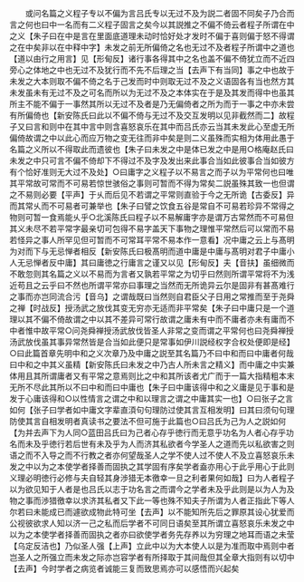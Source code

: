 <!-- { "loadSidebar": true } -->
　　或问名篇之义程子专以不偏为言吕氏专以无过不及为説二者固不同矣子乃合而言之何也曰中一名而有二义程子固言之矣今以其説推之不偏不倚云者程子所谓在中之义【朱子曰在中是言在里面底道理未动时恰好处才发时不偏于喜则偏于怒不得谓之在中矣非以在中释中字】未发之前无所偏倚之名也无过不及者程子所谓中之道也【道以由行之用言】见【形甸反】诸行事各得其中之名也盖不偏不倚犹立而不近四旁心之体地之中也无过不及犹行而不先不后理之当【去声下有当同】事之中也故于未发之大本则取不偏不倚之名于己发而时中则取无过不及之义语固各有当也然方其未发虽未有无过不及之可名而所以为无过不及之本体实在于是及其发而得中也虽其所主不能不偏于一事然其所以无过不及者是乃无偏倚者之所为而于一事之中亦未尝有所偏倚也【新安陈氏曰此以不偏不倚与无过不及交互发明以见非截然而二】故程子又曰言和则中在其中言中则含喜怒哀乐在其中而吕氏亦云当其未发此心至虚无所偏倚故谓之中以此心而应万物之变无往而非中矣是则二义虽殊而实相为体用此愚于名篇之义所以不得取此而遗彼也【朱子曰未发之中是体已发之中是用○格庵赵氏曰未发之中只可言不偏不倚却下不得过不及字及发出来此事合当如此彼事合当如彼方有个恰好准则无大过不及处】○曰庸字之义程子以不易言之而子以为平常何也曰唯其平常故可常而不可易若惊世骇俗之事则可暂而不得为常矣二説虽殊其致一也但谓之不易则必要【平声】于乆而后见不若谓之平常则直验于今之无所诡【古委反】异而其常乆而不可易者可兼举也【朱子曰譬之饮食五谷是常自不可易若珍异不常得之物则可暂一食焉能乆乎○北溪陈氏曰程子以不易解庸字亦是谓万古常然而不可易但其义未尽不若平常字最亲切可包得不易字盖天下事物之理惟平常然后可以常而不易若怪异之事人所罕见但可暂而不可常耳平常不易本作一意看】况中庸之云上与髙明为对而下与无忌惮者相反【新安陈氏曰极髙明而道中庸是中庸与髙明对君子中庸小人无忌惮者反中庸】其曰庸徳之行庸言之谨又以见【形甸反】夫【音扶】虽细微而不敢忽则其名篇之义以不易而为言者又孰若平常之为切乎曰然则所谓平常将不为浅近苟且之云乎曰不然也所谓平常亦曰事理之当然而无所诡异云尔是固非有甚髙难行之事而亦岂同流合污【音乌】之谓哉既曰当然则自君臣父子日用之常推而至于尧舜之禅【时战反】授汤武之放伐其变无穷亦无适而非平常矣【朱子曰中庸只是一个道理以其不偏不倚故谓之中以其不差异可常行故谓之庸未有中而不庸者亦未有庸而不中者惟中故平常○问尧舜禅授汤武放伐皆圣人非常之变而谓之平常何也曰尧舜禅授汤武放伐虽其事异常然皆是合当如此便只是常事如伊川説经权字合权处便即是经】○曰此篇首章先明中和之义次章乃及中庸之説至其名篇乃不曰中和而曰中庸者何哉曰中和之中其义虽精【新安陈氏曰未发之中乃古人所未言之精义】而中庸之中实兼体用且其所谓庸者又有平常之意焉则比之中和其所该者尤广而于一篇大指精粗本末无所不尽此其所以不曰中和而曰中庸也【朱子曰中庸该得中和之义庸是见于事和是发于心庸该得和○以性情言之谓之中和以理言之谓之中庸其实一也】○曰张子之言如何【张子曰学者如中庸文字辈直湏句句理防过使其言互相发明】曰其曰须句句理防使其言自相发明者真读书之要法不但可施于此篇也○曰吕氏为己为人之説如何【为并去声下为人同○蓝田吕氏曰为己者心存乎徳行而无意乎功名为人者心存乎功名而未及乎徳行若后世有未及乎为人而济其私欲者今学圣人之道而先以私欲害之则语之而不入导之而不行教之者亦何望哉圣人之学不使人过不使人不及立喜怒哀乐未发之中以为之本使学者择善而固执之其学固有序矣学者盍亦用心于此乎用心于此则义理必明徳行必修与夫自轻其身渉猎无本徼幸一旦之利者果何如哉】曰为人者程子以为欲见知于人者是也吕氏以志于功名言之而谓今之学者未及乎此则是以为人为及物之事而渉猎徼幸以求济其私者又下此一等也殊不知夫子所谓为人者正指此下等人尔若曰未能成已而遽欲成物此特可坐【去声】以不能知所先后之罪原其设心犹爱而公视彼欲求人知以济一己之私而后学者不可同日语矣至其所谓立喜怒哀乐未发之中以为之本使学者择善而固执之者亦曰欲使学者务先存养以为穷理之地耳而语之未莹【乌定反洁也】乃似圣人强【上声】立此中以为大本使人以是为准而取中焉则中者岂圣人之所强立而未发之际亦岂容学者有所择取于其间哉但其全章大指则有以切中【去声】今时学者之病览者诚能三复而致思焉亦可以感悟而兴起矣
